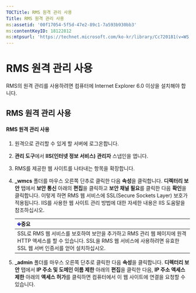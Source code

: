 ```yaml
---
TOCTitle: RMS 원격 관리 사용
Title: RMS 원격 관리 사용
ms:assetid: '00f17054-5f5d-47e2-89c1-7a593b930bb3'
ms:contentKeyID: 18122812
ms:mtpsurl: 'https://technet.microsoft.com/ko-kr/library/Cc720181(v=WS.10)'
---
```


RMS 원격 관리 사용
==================

RMS의 원격 관리를 사용하려면 컴퓨터에 Internet Explorer 6.0 이상을 설치해야 합니다.

RMS 원격 관리 사용
------------------

#### RMS 원격 관리 사용

1.  원격으로 관리할 수 있게 할 서버에 로그온합니다.

2.  **관리 도구**에서 **IIS(인터넷 정보 서비스) 관리자** 스냅인을 엽니다.

3.  RMS를 제공한 웹 사이트를 나타내는 항목을 확장합니다.

4.  **\_wmcs** 폴더를 마우스 오른쪽 단추로 클릭한 다음 **속성**을 클릭합니다. **디렉터리 보안** 탭에서 **보안 통신** 아래의 **편집**을 클릭하고 **보안 채널 필요**를 클릭한 다음 **확인**을 클릭합니다. 이렇게 하면 RMS 웹 서비스에 SSL(Secure Sockets Layer) 보호가 적용됩니다. IIS를 사용한 웹 사이트 관리 방법에 대한 자세한 내용은 IIS 도움말을 참조하십시오.

    | ![](images/Cc720181.Important(WS.10).gif)중요                                                                                                             |
    |----------------------------------------------------------------------------------------------------------------------------------------------------------------------------------------|
    | SSL로 RMS 웹 서비스를 보호하여 보안을 추가하고 RMS 관리 웹 페이지에 원격 HTTP 액세스를 할 수 있습니다. SSL을 RMS 웹 서비스에 사용하려면 유효한 SSL 웹 서버 인증서를 얻어 설치하십시오. |

5.  **\_admin** 폴더를 마우스 오른쪽 단추로 클릭한 다음 **속성**을 클릭합니다. **디렉터리 보안** 탭에서 **IP 주소 및 도메인 이름 제한** 아래의 **편집**을 클릭한 다음, **IP 주소 액세스 제한** 아래의 **액세스 허가**를 클릭하면 컴퓨터에서 이 웹 사이트에 연결을 요청할 수 있습니다.
